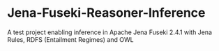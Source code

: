 # Jena-Fuseki-Reasoner-Inference
A test project enabling inference in Apache Jena Fuseki 2.4.1 with Jena Rules, RDFS (Entailment Regimes) and OWL
